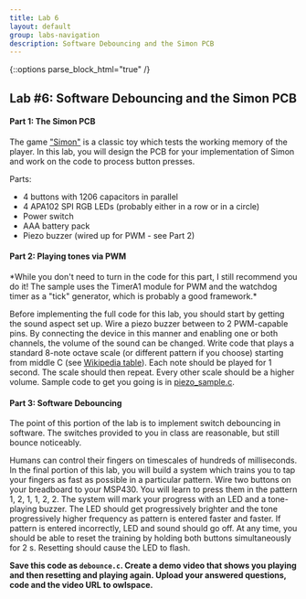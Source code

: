 ```yaml
---
title: Lab 6
layout: default
group: labs-navigation
description: Software Debouncing and the Simon PCB
---
```


{::options parse_block_html="true" /}

## Lab #6: Software Debouncing and the Simon PCB

#### Part 1: The Simon PCB

The game ["Simon"](https://en.wikipedia.org/wiki/Simon_(game)) is a classic toy which tests the
working memory of the player. In this lab, you will design the PCB for your implementation of
Simon and work on the code to process button presses. 

Parts:
- 4 buttons with 1206 capacitors in parallel
- 4 APA102 SPI RGB LEDs (probably either in a row or in a circle)
- Power switch
- AAA battery pack
- Piezo buzzer (wired up for PWM - see Part 2)

#### Part 2: Playing tones via PWM

<p class="text-success">
*While you don't need to turn in the code for this part, I still recommend you do it! The sample
uses the TimerA1 module for PWM and the watchdog timer as a "tick" generator, which is probably
a good framework.*
</p>

Before implementing the full code for this lab, you should start by getting the sound aspect
set up. Wire a piezo buzzer between to 2 PWM-capable pins. By connecting the device in this
manner and enabling one or both channels, the volume of the sound can be changed. Write code
that plays a standard 8-note octave scale (or different pattern if you choose) starting from
middle C (see [Wikipedia table](https://en.wikipedia.org/wiki/Scientific_pitch_notation)). Each
note should be played for 1 second. The scale should then repeat. Every other scale should be a
higher volume. Sample code to get you going is in [piezo_sample.c](lab6/piezosample.c).


#### Part 3: Software Debouncing

The point of this portion of the lab is to implement switch debouncing in software. The
switches provided to you in class are reasonable, but still bounce noticeably.

Humans can control their fingers on timescales of hundreds of milliseconds. In the final
portion of this lab, you will build a system which trains you to tap your fingers as fast as
possible in a particular pattern. Wire two buttons on your breadboard to your MSP430. You will
learn to press them in the pattern 1, 2, 1, 1, 2, 2. The system will mark your progress with an
LED and a tone-playing buzzer.  The LED should get progressively brighter and the tone
progressively higher frequency as pattern is entered faster and faster. If pattern is entered
incorrectly, LED and sound should go off.  At any time, you should be able to reset the
training by holding both buttons simultaneously for 2 s. Resetting should cause the LED to flash.

**Save this code as `debounce.c`. Create a demo video that shows you playing and then resetting
and playing again. Upload your answered questions, code and the video URL to owlspace.**


